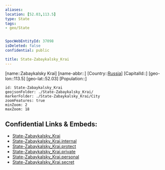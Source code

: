 ```yaml
---
aliases: 
location: [52.03,113.5]
type: State
tags:
- geo/State


SpocWebEntityId: 37098
isDeleted: false
confidential: public

title: State-Zabaykalsky_Krai
---
```

[name::Zabaykalsky Krai]
[name-abbr::]
[Country::[Russia](geo/Continent/Europe/Russia.md)]
[CapitalId::]
[geo-lon::113.5]
[geo-lat::52.03]
[Population::]



```leaflet
id: State-Zabaykalsky_Krai
geojsonFolder: ./State-Zabaykalsky_Krai/
markerFolder: ./State-Zabaykalsky_Krai/City
zoomFeatures: true 
minZoom: 2 
maxZoom: 18
```


## Confidential Links & Embeds: 
- [State-Zabaykalsky_Krai](../../../../../../_public/geo/Continent/Europe/Russia/State/State-Zabaykalsky_Krai.md) 
- [State-Zabaykalsky_Krai.internal](../../../../../../_internal/geo/Continent/Europe/Russia/State/State-Zabaykalsky_Krai.internal.md) 
- [State-Zabaykalsky_Krai.protect](../../../../../../_protect/geo/Continent/Europe/Russia/State/State-Zabaykalsky_Krai.protect.md) 
- [State-Zabaykalsky_Krai.private](../../../../../../_private/geo/Continent/Europe/Russia/State/State-Zabaykalsky_Krai.private.md) 
- [State-Zabaykalsky_Krai.personal](../../../../../../_personal/geo/Continent/Europe/Russia/State/State-Zabaykalsky_Krai.personal.md) 
- [State-Zabaykalsky_Krai.secret](../../../../../../_secret/geo/Continent/Europe/Russia/State/State-Zabaykalsky_Krai.secret.md) 
